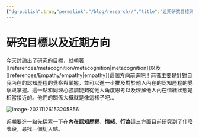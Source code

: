 ```yaml
---
{"dg-publish":true,"permalink":"/blog/research//","title":"近期研究目標與方向","tags":["blog","ideas"]}
---
```



# 研究目標以及近期方向

今天討論出了研究的目標，就朝著[[references/metacognition/metacognition\|metacognition]]以及[[references/Empathy/empathy\|empathy]]這個方向前進吧！前者主要是針對自我內在的認知歷程的覺察與掌握，並可以進一步推及對於他人內在的認知歷程的覺察與掌握。這一點和同理心強調能夠從他人角度思考以及理解他人內在情緒狀態是相當接近的。他們的關係大概就是像這樣子吧…



![image-20211126153205856](/img/user/Blog/研究目標與近期方向/image-20211126153205856.png)

近期要進一點先探索一下在**內在認知歷程**、**情緒**、**行為**這三方面目前研究到了什麼階段，尋找一個切入點。



